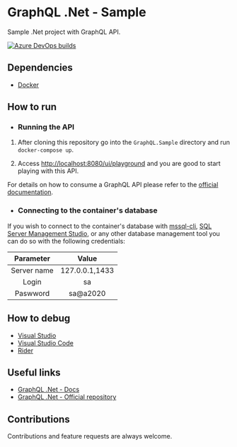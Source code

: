 # GraphQL .Net - Sample

Sample .Net project with GraphQL API.

[![Azure DevOps builds](https://img.shields.io/azure-devops/build/raschmitt/7618d927-8467-43e2-b5e9-1aeddc1fbfdc/24?label=Build%20%26%20Test&style=flat-square)](https://dev.azure.com/raschmitt/raschmitt/_build?definitionId=24)

## Dependencies 

- [Docker](https://docs.docker.com/get-docker/)

## How to run

- ### Running the API 

1. After cloning this repository go into the `GraphQL.Sample` directory and run `docker-compose up`.

2. Access [http://localhost:8080/ui/playground](http://localhost:8080/ui/playground) and you are good to start playing with this API.

For details on how to consume a GraphQL API please refer to the [official documentation](https://graphql.org/learn/queries/).

- ### Connecting to the container's database

If you wish to connect to the container's database with [mssql-cli](https://docs.microsoft.com/en-us/sql/tools/mssql-cli?view=sql-server-ver15), [SQL Server Management Studio](https://docs.microsoft.com/en-us/sql/ssms/sql-server-management-studio-ssms?view=sql-server-ver15), or any other database management tool you can do so with the following credentials:

| Parameter | Value |
| :---: | :---: |
| Server name | 127.0.0.1,1433 |
| Login | sa |
| Paswword | sa@a2020 |

## How to debug 

- [Visual Studio](https://docs.microsoft.com/en-us/visualstudio/containers/edit-and-refresh?view=vs-2019)
- [Visual Studio Code](https://code.visualstudio.com/docs/containers/debug-netcore)
- [Rider](https://blog.jetbrains.com/dotnet/2018/07/18/debugging-asp-net-core-apps-local-docker-container/)

## Useful links

- [GraphQL .Net - Docs](https://graphql-dotnet.github.io/docs/getting-started/introduction)
- [GraphQL .Net - Official repository](https://github.com/graphql-dotnet/graphql-dotnet)
 
## Contributions

  Contributions and feature requests are always welcome.
